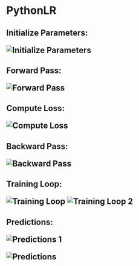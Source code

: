 # PythonLR

<h2>Initialize Parameters:

![Initialize Parameters](https://github.com/YoussefAlmaidan/PythonLR/assets/123633730/04907f05-c658-4503-8cda-9785f409a967)

</h2>

<h2>Forward Pass:

![Forward Pass](https://github.com/YoussefAlmaidan/PythonLR/assets/123633730/f8b5544b-d8c5-43b8-bc16-6985cc6fe033)

</h2>

<h2>Compute Loss:

![Compute Loss](https://github.com/YoussefAlmaidan/PythonLR/assets/123633730/581c0c69-7f6d-4d6c-a8b3-0bf328c16a7e)

</h2>

<h2>Backward Pass:

![Backward Pass](https://github.com/YoussefAlmaidan/PythonLR/assets/123633730/d5d19d29-abe8-4da4-a300-36e029ec560a)

</h2>

<h2>Training Loop:

![Training Loop](https://github.com/YoussefAlmaidan/PythonLR/assets/123633730/6778e84a-d684-4113-b685-6c492a663a57)
![Training Loop 2](https://github.com/YoussefAlmaidan/PythonLR/assets/123633730/a8f911c4-e5e0-4c92-8fcd-dbe08bc2877a)

</h2>

<h2>Predictions:

![Predictions 1](https://github.com/YoussefAlmaidan/PythonLR/assets/123633730/afdcaef4-d55d-4e46-bf94-c97a109d7d08)

![Predictions](https://github.com/YoussefAlmaidan/PythonLR/assets/123633730/468a148e-0a37-4955-bb04-39ee3d223517)

</h2>
